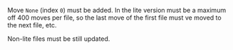 Move `None` (index `0`) must be added. In the lite version must be a maximum off 400 moves per file, so the last move of the first file must ve moved to the next file, etc.

Non-lite files must be still updated.